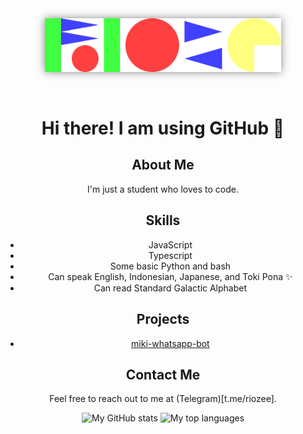 <div align="center">

<img src="./images/ioze.svg" alt="Rioze!!!!!" width="75%" style="background-color: none !important; box-shadow: 0px 0px 13px #888888;">

&nbsp;
# Hi there! I am using GitHub 👋

## About Me
I'm just a student who loves to code. 

## Skills
- JavaScript
- Typescript
- Some basic Python and bash
- Can speak English, Indonesian, Japanese, and Toki Pona ✨
- Can read Standard Galactic Alphabet

## Projects
- [miki-whatsapp-bot](https://github.com/riozee/miki-whatsapp-bot)

## Contact Me
Feel free to reach out to me at (Telegram)[t.me/riozee].

<a>![My GitHub stats](https://github-readme-stats.vercel.app/api?username=riozec&border_radius=0&hide_border=true&disable_animations=true&show_icons=true&custom_title=My%20GitHub%20stats)</a>
<a>![My top languages](https://github-readme-stats.vercel.app/api/top-langs/?username=riozec&border_radius=0&hide_border=true&layout=compact&custom_title=My%20top%20languages)</a>
